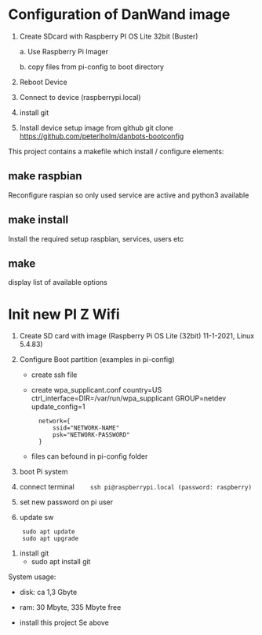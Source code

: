 # Configuration of DanWand image

1. Create SDcard with Raspberry PI OS Lite 32bit (Buster)

    a. Use Raspberry Pi Imager

    b. copy files from pi-config to boot directory

2. Reboot Device

3. Connect to device (raspberrypi.local)

4. install git

5. Install device setup image from github
    git clone https://github.com/peterlholm/danbots-bootconfig





This project contains a makefile which install / configure elements:

## make raspbian
Reconfigure raspian so only used service are active and python3 available

## make install
Install the required setup raspbian, services, users etc

## make 
display list of available options



# Init new PI Z Wifi

1. Create SD card with image (Raspberry Pi OS Lite (32bit) 11-1-2021, Linux 5.4.83)
1. Configure Boot partition (examples in pi-config)
    * create ssh file
    * create wpa_supplicant.conf
            country=US
            ctrl_interface=DIR=/var/run/wpa_supplicant GROUP=netdev
            update_config=1

            network={
                ssid="NETWORK-NAME"
                psk="NETWORK-PASSWORD"
            }
    * files can befound in pi-config folder
    
1. boot Pi system
1. connect terminal
`    
ssh pi@raspberrypi.local (password: raspberry)
`
1. set new password on pi user
1. update sw
```
    sudo apt update
    sudo apt upgrade
```    
1. install git
    * sudo apt install git
   
System usage:
  * disk: ca 1,3 Gbyte
  * ram: 30 Mbyte, 335 Mbyte free
  
* install this project
     Se above
     
